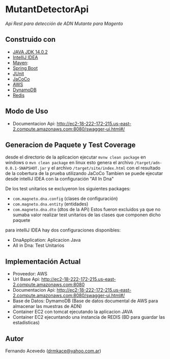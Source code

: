# MutantDetectorApi
_Api Rest para detección de ADN Mutante para Magento_

## Construido con 
 - [JAVA JDK 14.0.2](https://www.oracle.com/java/technologies/javase/jdk14-archive-downloads.html)
 - [IntelliJ IDEA](https://www.jetbrains.com/help/idea/sharing-your-ide-settings.html)
 - [Maven](https://maven.apache.org): 
 - [Spring Boot](https://spring.io/projects/spring-boot)
 - [JUnit](https://junit.org/junit5/)
 - [JaCoCo](https://www.eclemma.org/jacoco/)
 - [AWS](https://aws.amazon.com)
 - [DynamoDB](https://aws.amazon.com/es/dynamodb/)
 - [Redis](https://redis.io)

## Modo de Uso
- Documentacion Api: http://ec2-18-222-172-215.us-east-2.compute.amazonaws.com:8080/swagger-ui.html#/

## Generacion de Paquete y Test Coverage
 desde el directorio de la aplicacion ejecutar
```mvnw clean package``` en windows o ```mvn clean package``` en linux 
esto genera el archivo ```/target/adn-0.0.1-SNAPSHOT.jar``` y el archivo ```/target/site/index.html``` con el resultado de la cobertura de la prueba utilizando JaCoCo
Tambien se puede ejecutar desde intelliJ IDEA con la configuración "All In Dna" 

De los test unitarios se excluyeron los siguientes packages:
 - ```com.magneto.dna.config``` (clases de configuración)
 - ```com.magneto.dna.entity``` (entidades)
 - ```com.magneto.dna.dto``` (dtos de la APi)
 Estos fueron excluidos ya que no sumaba valor realizar test unitarios de las clases que componen dicho paquete

para intelliJ IDEA hay dos configuraciones disponibles:
 - DnaApplication: Aplicacion Java
 - All in Dna: Test Unitarios
 

## Implementación Actual
- Proveedor: AWS
- Url Base Api: http://ec2-18-222-172-215.us-east-2.compute.amazonaws.com:8080
- Documentacion Api: http://ec2-18-222-172-215.us-east-2.compute.amazonaws.com:8080/swagger-ui.html#/
- Base de Datos: DymamoDB (Base de datos documental de AWS para almacenar las muestras de ADN)
- Container EC2 con tomcat ejecutando la aplicacion JAVA
- Container EC2 ejecuntando una instancia de REDIS (BD para guardar las estadisticas)

## Autor
Fernando Acevedo ([drmkace@yahoo.com.ar](mailto:drmkace@yahoo.com.ar))

